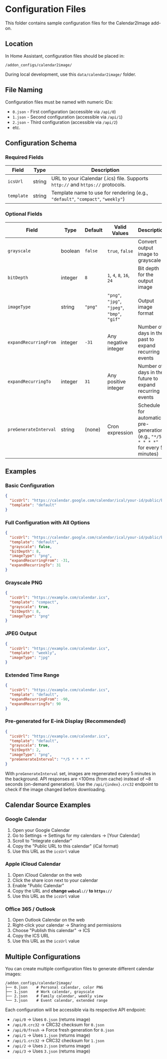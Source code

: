 # Configuration Files

This folder contains sample configuration files for the Calendar2Image add-on.

## Location

In Home Assistant, configuration files should be placed in:
```
/addon_configs/calendar2image/
```

During local development, use this `data/calendar2image/` folder.

## File Naming

Configuration files must be named with numeric IDs:
- `0.json` - First configuration (accessible via `/api/0`)
- `1.json` - Second configuration (accessible via `/api/1`)
- `2.json` - Third configuration (accessible via `/api/2`)
- etc.

## Configuration Schema

### Required Fields

| Field | Type | Description |
|-------|------|-------------|
| `icsUrl` | string | URL to your iCalendar (.ics) file. Supports `http://` and `https://` protocols. |
| `template` | string | Template name to use for rendering (e.g., `"default"`, `"compact"`, `"weekly"`) |

### Optional Fields

| Field | Type | Default | Valid Values | Description |
|-------|------|---------|--------------|-------------|
| `grayscale` | boolean | `false` | `true`, `false` | Convert output image to grayscale |
| `bitDepth` | integer | `8` | `1`, `4`, `8`, `16`, `24` | Bit depth for the output image |
| `imageType` | string | `"png"` | `"png"`, `"jpg"`, `"jpeg"`, `"bmp"`, `"gif"` | Output image format |
| `expandRecurringFrom` | integer | `-31` | Any negative integer | Number of days in the past to expand recurring events |
| `expandRecurringTo` | integer | `31` | Any positive integer | Number of days in the future to expand recurring events |
| `preGenerateInterval` | string | (none) | Cron expression | Schedule for automatic pre-generation (e.g., `"*/5 * * * *"` for every 5 minutes) |

## Examples

### Basic Configuration
```json
{
  "icsUrl": "https://calendar.google.com/calendar/ical/your-id/public/basic.ics",
  "template": "default"
}
```

### Full Configuration with All Options
```json
{
  "icsUrl": "https://calendar.google.com/calendar/ical/your-id/public/basic.ics",
  "template": "default",
  "grayscale": false,
  "bitDepth": 8,
  "imageType": "png",
  "expandRecurringFrom": -31,
  "expandRecurringTo": 31
}
```

### Grayscale PNG
```json
{
  "icsUrl": "https://example.com/calendar.ics",
  "template": "compact",
  "grayscale": true,
  "bitDepth": 8,
  "imageType": "png"
}
```

### JPEG Output
```json
{
  "icsUrl": "https://example.com/calendar.ics",
  "template": "weekly",
  "imageType": "jpg"
}
```

### Extended Time Range
```json
{
  "icsUrl": "https://example.com/calendar.ics",
  "template": "default",
  "expandRecurringFrom": -90,
  "expandRecurringTo": 90
}
```

### Pre-generated for E-ink Display (Recommended)
```json
{
  "icsUrl": "https://example.com/calendar.ics",
  "template": "default",
  "grayscale": true,
  "bitDepth": 2,
  "imageType": "png",
  "preGenerateInterval": "*/5 * * * *"
}
```
With `preGenerateInterval` set, images are regenerated every 5 minutes in the background. API responses are <100ms (from cache) instead of ~8 seconds (on-demand generation). Use the `/api/{index}.crc32` endpoint to check if the image changed before downloading.

## Calendar Source Examples

### Google Calendar
1. Open your Google Calendar
2. Go to Settings → Settings for my calendars → [Your Calendar]
3. Scroll to "Integrate calendar"
4. Copy the "Public URL to this calendar" (iCal format)
5. Use this URL as the `icsUrl` value

### Apple iCloud Calendar
1. Open iCloud Calendar on the web
2. Click the share icon next to your calendar
3. Enable "Public Calendar"
4. Copy the URL and **change `webcal://` to `https://`**
5. Use this URL as the `icsUrl` value

### Office 365 / Outlook
1. Open Outlook Calendar on the web
2. Right-click your calendar → Sharing and permissions
3. Choose "Publish this calendar" → ICS
4. Copy the ICS URL
5. Use this URL as the `icsUrl` value

## Multiple Configurations

You can create multiple configuration files to generate different calendar images:

```
/addon_configs/calendar2image/
├── 0.json    # Personal calendar, color PNG
├── 1.json    # Work calendar, grayscale
├── 2.json    # Family calendar, weekly view
└── 3.json    # Event calendar, extended range
```

Each configuration will be accessible via its respective API endpoint:
- `/api/0` → Uses `0.json` (returns image)
- `/api/0.crc32` → CRC32 checksum for `0.json`
- `/api/0/fresh` → Force fresh generation for `0.json`
- `/api/1` → Uses `1.json` (returns image)
- `/api/1.crc32` → CRC32 checksum for `1.json`
- `/api/2` → Uses `2.json` (returns image)
- `/api/3` → Uses `3.json` (returns image)
